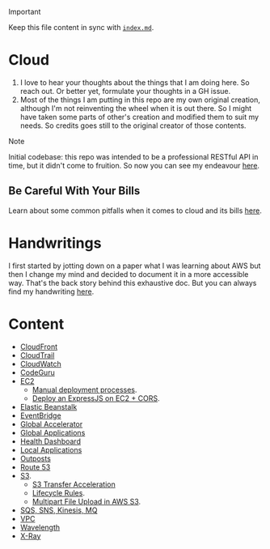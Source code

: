 > [!IMPORTANT]
>
> Keep this file content in sync with [`index.md`](../index.md).

# Cloud

1. I love to hear your thoughts about the things that I am doing here. So reach out. Or better yet, formulate your thoughts in a GH issue.
2. Most of the things I am putting in this repo are my own original creation, although I'm not reinventing the wheel when it is out there. So I might have taken some parts of other's creation and modified them to suit my needs. So credits goes still to the original creator of those contents.

> [!NOTE]
>
> Initial codebase: this repo was intended to be a professional RESTful API in time, but it didn't come to fruition. So now you can see my endeavour [here](https://github.com/kasir-barati/paas-system/tree/initial-branch).

## Be Careful With Your Bills

Learn about some common pitfalls when it comes to cloud and its bills [here](../no-surprise-bill/README.md).

# Handwritings

I first started by jotting down on a paper what I was learning about AWS but then I change my mind and decided to document it in a more accessible way. That's the back story behind this exhaustive doc. But you can always find my handwriting [here](../aws/handwritings/README.md).

# Content

- [CloudFront](../aws/CloudFront/README.md)
- [CloudTrail](../aws/CloudTrail/README.md)
- [CloudWatch](../aws/CloudWatch/README.md)
- [CodeGuru](../aws/CodeGuru/README.md)
- [EC2](../aws/EC2/README.md)
  - [Manual deployment processes](../deploying-exercises/manual-deploy.md).
  - [Deploy an ExpressJS on EC2 + CORS](../deploying-exercises/expressjs-cors/github-pipeline.md).
- [Elastic Beanstalk](../aws/Elastic-Beanstalk/README.md)
- [EventBridge](../aws/EventBridge/README.md)
- [Global Accelerator](../aws/Global-Accelerator/README.md)
- [Global Applications](../aws/global-app/README.md)
- [Health Dashboard](../aws/Health-Dashboard/README.md)
- [Local Applications](../aws/local-app/README.md)
- [Outposts](../aws/Outposts/README.md)
- [Route 53](../aws/Route-53/README.md)
- [S3](../aws/S3/README.md).
  - [S3 Transfer Acceleration](../aws/S3-Transfer-Acceleration/README.md)
  - [Lifecycle Rules](../aws/S3/life-cycle-rules.md).
  - [Multipart File Upload in AWS S3](../aws/S3/multipart-file-upload.md).
- [SQS, SNS, Kinesis, MQ](../aws/SQS-SNS-Kinesis-MQ/README.md)
- [VPC](../aws/VPC/README.md)
- [Wavelength](../aws/Wavelength/README.md)
- [X-Ray](../aws/X-Ray/README.md)
